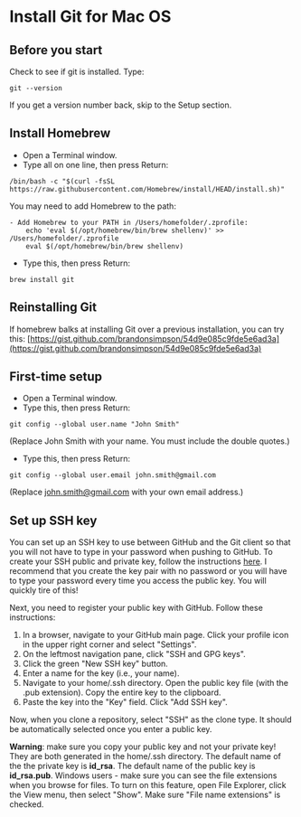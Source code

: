 # Install Git for Mac OS

## Before you start
Check to see if git is installed. Type:

```
git --version
```

If you get a version number back, skip to the Setup section.

## Install Homebrew
* Open a Terminal window.
* Type all on one line, then press Return: 

```
/bin/bash -c "$(curl -fsSL https://raw.githubusercontent.com/Homebrew/install/HEAD/install.sh)"
```

You may need to add Homebrew to the path:

```
- Add Homebrew to your PATH in /Users/homefolder/.zprofile:
    echo 'eval $(/opt/homebrew/bin/brew shellenv)' >> /Users/homefolder/.zprofile
    eval $(/opt/homebrew/bin/brew shellenv)
```

* Type this, then press Return:

```
brew install git
```
 
## Reinstalling Git

If homebrew balks at installing Git over a previous installation, you can try this: [https://gist.github.com/brandonsimpson/54d9e085c9fde5e6ad3a](https://gist.github.com/brandonsimpson/54d9e085c9fde5e6ad3a)

## First-time setup
* Open a Terminal window.
* Type this, then press Return: 

```
git config --global user.name "John Smith" 
```

(Replace John Smith with your name. You must include the double quotes.)

* Type this, then press Return: 

```
git config --global user.email john.smith@gmail.com 
```

(Replace john.smith@gmail.com with your own email address.)

## Set up SSH key

You can set up an SSH key to use between GitHub and the Git client so that you will not have to type in your password when pushing to GitHub. To create your SSH public and private key, follow the instructions [here](https://git-scm.com/book/en/v2/Git-on-the-Server-Generating-Your-SSH-Public-Key). I recommend that you create the key pair with no password or you will have to type your password every time you access the public key. You will quickly tire of this!

Next, you need to register your public key with GitHub. Follow these instructions:

1. In a browser, navigate to your GitHub main page. Click your profile icon in the upper right corner and select "Settings".
1. On the leftmost navigation pane, click "SSH and GPG keys".
1. Click the green "New SSH key" button.
1. Enter a name for the key (i.e., your name).
1. Navigate to your home/.ssh directory. Open the public key file (with the .pub extension). Copy the entire key to the clipboard.
1. Paste the key into the "Key" field. Click "Add SSH key".

Now, when you clone a repository, select "SSH" as the clone type. It should be automatically selected once you enter a public key.

**Warning**: make sure you copy your public key and not your private key! They are both generated in the home/.ssh directory. The default name of the the private key is **id_rsa**. The default name of the public key is **id_rsa.pub**. Windows users - make sure you can see the file extensions when you browse for files. To turn on this feature, open File Explorer, click the View menu, then select "Show". Make sure "File name extensions" is checked.
